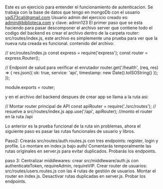 Este es un ejercicio para entender el funcionamiento de autenticacion. 
Se trabaja con la base de datos que tengo en mongoDb con el usuario vaj573cali@gmail.com
Usuario admin del ejercicio creado es: admin@biblioteca.com y clave: admin123
El primer paso que se esta haciendo para pasar descomponer el archivo server que contiene todo el codigo del backend es crear el archivo dentro de la carpeta router: src/routes/index.js, este archivo es simplemente una prueba para ver que la nueva ruta creada es funcional. 
contenido del archivo: 

// src/routes/index.js
const express = require('express');
const router = express.Router();

// Endpoint de salud para verificar el enrutador
router.get('/health', (req, res) => {
  res.json({ ok: true, service: 'api', timestamp: new Date().toISOString() });
});

module.exports = router;

y en el archivo del backend despues de crear app se llama a la ruta asi: 


// Montar router principal de API
const apiRouter = require('./src/routes'); // resuelve a src/routes/index.js
app.use('/api', apiRouter); //monto el router en la ruta /api

Lo anterior es la prueba funcional de la ruta sin problemas, ahora el siguiente paso es pasar las rutas funcionales de usuario y libros.

Paso2: Crearás src/routes/auth.routes.js con tres endpoints: register, login y profile. Lo montare en index.js bajo auth/
Comentarás temporalmente las rutas originales en server.js para evitar duplicados.
Probarás los endpoints.


paso 3: 
Centralizar middlewares: crear src/middleware/auth.js con authenticateToken, requireAdmin, requireVIP.
Crear router de usuarios: src/routes/users.routes.js con las 4 rutas de gestión de usuarios.
Montar el router en index.js.
Desactivar rutas duplicadas en server.js.
Probar los endpoints.